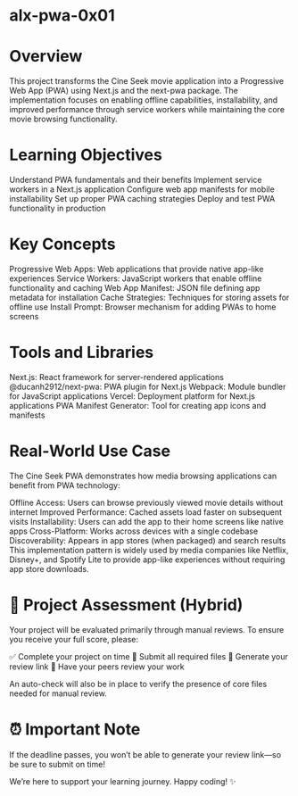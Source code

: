 # alx-pwa-0x01
# Overview
This project transforms the Cine Seek movie application into a Progressive Web App (PWA) using Next.js and the next-pwa package. The implementation focuses on enabling offline capabilities, installability, and improved performance through service workers while maintaining the core movie browsing functionality.

# Learning Objectives
Understand PWA fundamentals and their benefits
Implement service workers in a Next.js application
Configure web app manifests for mobile installability
Set up proper PWA caching strategies
Deploy and test PWA functionality in production
# Key Concepts
Progressive Web Apps: Web applications that provide native app-like experiences
Service Workers: JavaScript workers that enable offline functionality and caching
Web App Manifest: JSON file defining app metadata for installation
Cache Strategies: Techniques for storing assets for offline use
Install Prompt: Browser mechanism for adding PWAs to home screens
# Tools and Libraries
Next.js: React framework for server-rendered applications
@ducanh2912/next-pwa: PWA plugin for Next.js
Webpack: Module bundler for JavaScript applications
Vercel: Deployment platform for Next.js applications
PWA Manifest Generator: Tool for creating app icons and manifests
# Real-World Use Case
The Cine Seek PWA demonstrates how media browsing applications can benefit from PWA technology:

Offline Access: Users can browse previously viewed movie details without internet
Improved Performance: Cached assets load faster on subsequent visits
Installability: Users can add the app to their home screens like native apps
Cross-Platform: Works across devices with a single codebase
Discoverability: Appears in app stores (when packaged) and search results
This implementation pattern is widely used by media companies like Netflix, Disney+, and Spotify Lite to provide app-like experiences without requiring app store downloads.

# 📝 Project Assessment (Hybrid)
Your project will be evaluated primarily through manual reviews. To ensure you receive your full score, please:

✅ Complete your project on time
📄 Submit all required files
🔗 Generate your review link
👥 Have your peers review your work

An auto-check will also be in place to verify the presence of core files needed for manual review.

# ⏰ Important Note
If the deadline passes, you won’t be able to generate your review link—so be sure to submit on time!

We’re here to support your learning journey. Happy coding! ✨

